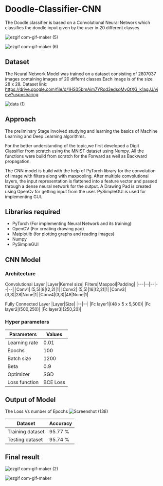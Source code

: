 # Doodle-Classifier-CNN
The Doodle classifier is based on a Convolutional Neural Network which classifies the doodle input given by the user in 20 different classes.

![ezgif com-gif-maker (5)](https://user-images.githubusercontent.com/73688295/139387196-b6ac70a2-2aa8-489d-8060-89eaaf52d012.gif)

![ezgif com-gif-maker (6)](https://user-images.githubusercontent.com/73688295/139387379-9c6ae33a-145a-43a7-91e8-4a5022c3ea03.gif)


## Dataset
The Neural Network Model was trained on a dataset consisting of 2807037 images containing images of 20 differnt classes.Each image is of the size 28 x 28.
Dataset link: https://drive.google.com/file/d/1HS05bmAim7YRod3edsoMyQtXG_k1agJJ/view?usp=sharing

![data (1)](https://user-images.githubusercontent.com/73688295/137096046-372afdbc-a076-4c2f-ba7a-adc4fb8d9696.png)

## Approach
The preliminary Stage involved studying and learning the basics of Machine Learning and Deep Learning algorithms.

For the better understanding of the topic,we first developed a Digit Classifier from scratch using the MNIST dataset using Numpy. All the functions were build from scratch for the Forward as well as Backward propagation.

The CNN model is build with the help of PyTorch library for the convolution of image with filters along with maxpooling. After multiple convolutional layers, the input representation is flattened into a feature vector and passed through a dense neural network for the output.
A Drawing Pad is created using OpenCv for getting input from the user.
PySimpleGUI is used for implementing GUI.

## Libraries required
- PyTorch (For implementing Neural Network and its training)
- OpenCV (For creating drawing pad)
- Matplotlib (for plotting graphs and reading images)
- Numpy
- PySimpleGUI
## CNN Model
### Architecture 
Convolutional Layer
|Layer|Kernel size| Filters|Maxpool|Padding|
|---|--|--|--|--|
|Conv1| (5,5)|8|(2,2)|1|
|Conv2| (5,5)|16|(2,2)|1|
|Conv3|(3,3)|28|None|1|
|Conv4|(3,3)|48|None|1|


Fully Connected Layer
|Layer|Size|
|--|--|
|Fc layer1|(48 x 5 x 5,500)|
|Fc layer2|(500,250)|
|Fc layer3|(250,20)|

### Hyper parameters
|Parameters| Values|
|------|---|
| Learning rate|0.01|
|Epochs|100|
|Batch size|1200|
|Beta|0.9|
|Optimizer|SGD|
|Loss function|BCE Loss|

## Output of Model
The Loss Vs number of Epochs
![Screenshot (138)](https://user-images.githubusercontent.com/73688295/137258580-a812e140-cc36-4c8a-b44f-63c26c1a7600.png)


|Dataset|Accuracy | 
|----|----|
|Training dataset| 95.77 %|
| Testing dataset|  95.74 %|

## Final result

![ezgif com-gif-maker (2)](https://user-images.githubusercontent.com/73688295/139380623-b9614ad1-14ed-44f1-aa3b-c47591bf37df.gif)


![ezgif com-gif-maker](https://user-images.githubusercontent.com/73688295/139380411-fe981d78-9a1d-481b-a26e-c0e9bb768ec3.gif)







